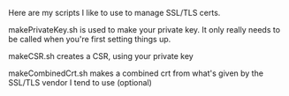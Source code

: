 Here are my scripts I like to use to manage SSL/TLS certs.

makePrivateKey.sh is used to make your private key. It only really needs to be called when you're first setting things up.

makeCSR.sh creates a CSR, using your private key

makeCombinedCrt.sh makes a combined crt from what's given by the SSL/TLS vendor I tend to use (optional)

